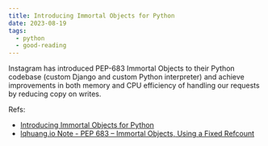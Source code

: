```yaml
---
title: Introducing Immortal Objects for Python
date: 2023-08-19
tags:
  - python
  - good-reading
---
```


Instagram has introduced PEP-683 Immortal Objects to their Python codebase
(custom Django and custom Python interpreter) and achieve improvements in both
memory and CPU efficiency of handling our requests by reducing copy on writes.

Refs:

- [Introducing Immortal Objects for Python](https://engineering.fb.com/2023/08/15/developer-tools/immortal-objects-for-python-instagram-meta/)
- [lqhuang.io Note - PEP 683 – Immortal Objects, Using a Fixed Refcount](https://lqhuang.io/note/immortal-objects-using-a-fixed-refcount)
